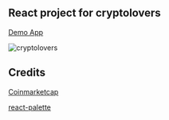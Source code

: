 ## React project for cryptolovers

[Demo App](nico-cryptolover.surge.sh)

![cryptolovers](https://ibb.co/dKcOZT)

## Credits

[Coinmarketcap](https://coinmarketcap.com/api/)

[react-palette](https://github.com/leonardokl/react-palette)
